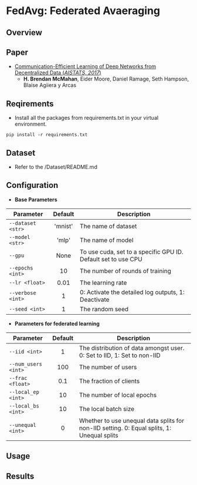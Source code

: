 # FedAvg: Federated Avaeraging

## Overview

## Paper
- [Communication-Efficient Learning of Deep Networks from Decentralized Data (*AISTATS, 2017*)](https://arxiv.org/abs/1602.05629)
  - **H. Brendan McMahan**, Eider Moore, Daniel Ramage, Seth Hampson, Blaise Agiiera y Arcas

## Reqirements
- Install all the packages from requirements.txt in your virtual environment. 
```
pip install -r requirements.txt
```

## Dataset
- Refer to the /Dataset/README.md

## Configuration

- **Base Parameters**

Parameter | Default | Description
--- | :---: | ---
`--dataset <str>` | 'mnist' | The name of dataset
`--model <str>` | 'mlp' | The name of model
`--gpu` | None | To use cuda, set to a specific GPU ID. Default set to use CPU
`--epochs <int>` | 10 | The number of rounds of training
`--lr <float>` | 0.01 | The learning rate
`--verbose <int>` | 1 | 0: Activate the detailed log outputs, 1: Deactivate
`--seed <int>` | 1 | The random seed

- **Parameters for federated learning**

Parameter | Default | Description
--- | :---: | ---
`--iid <int>` | 1 | The distribution of data amongst user. 0: Set to IID, 1: Set to non-IID
`--num_users <int>` | 100 |The number of users
`--frac <float>` | 0.1 | The fraction of clients
`--local_ep <int>` | 10 | The number of local epochs
`--local_bs <int>` | 10 | The local batch size
`--unequal <int>` | 0 | Whether to use unequal data splits for non-IID setting. 0: Equal splits, 1: Unequal splits

## Usage

## Results
